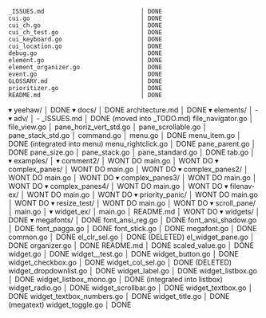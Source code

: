 


    _ISSUES.md                           │ DONE
    cui.go                               │ DONE
    cui_ch.go                            │ DONE
    cui_ch_test.go                       │ DONE
    cui_keyboard.go                      │ DONE
    cui_location.go                      │ DONE
    debug.go                             │ DONE
    element.go                           │ DONE
    element_organizer.go                 │ DONE
    event.go                             │ DONE
    GLOSSARY.md                          │ DONE
    prioritizer.go                       │ DONE
    README.md                            │ DONE
▾ yeehaw/                                │ DONE
  ▾ docs/                                │ DONE
      architecture.md                    │ DONE
  ▾ elements/                            │ - 
    ▾ adv/                               │ - 
        _ISSUES.md                       │ DONE (moved into _TODO.md)
        file_navigator.go                │
        file_view.go                     │
        pane_horiz_vert_std.go           │
        pane_scrollable.go               │
        pane_stack_std.go                │
      command.go                         │
      menu.go                            │ DONE
      menu_item.go                       │ DONE (integrated into menu)
      menu_rightclick.go                 │ DONE
      pane_parent.go                     │ DONE
      pane_size.go                       │ 
      pane_stack.go                      │ 
      pane_standard.go                   │ DONE
      tab.go                             │ 
  ▾ examples/                            │
    ▾ comment2/                          │ WONT DO
        main.go                          │ WONT DO 
    ▾ complex_panes/                     │ WONT DO
        main.go                          │ WONT DO
    ▾ complex_panes2/                    │ WONT DO
        main.go                          │ WONT DO
    ▾ complex_panes3/                    │ WONT DO
        main.go                          │ WONT DO
    ▾ complex_panes4/                    │ WONT DO
        main.go                          │ WONT DO
    ▾ filenav-ex/                        │ WONT DO
        main.go                          │ WONT DO
    ▾ priority_panic/                    │ WONT DO
        main.go                          │ WONT DO
    ▾ resize_test/                       │ WONT DO
        main.go                          │ WONT DO
    ▾ scroll_pane/                       │
        main.go                          │
    ▾ widget_ex/                         │
        main.go                          │
      README.md                          │ WONT DO
  ▾ widgets/                             │ DONE
    ▾ megafonts/                         │ DONE
        font_ansi_reg.go                 │ DONE
        font_ansi_shadow.go              │ DONE
        font_pagga.go                    │ DONE
        font_stick.go                    │ DONE
        megafont.go                      │ DONE
      common.go                          │ DONE
      el_clr_sel.go                      │ DONE (DELETED)
      el_widget_pane.go                  │ DONE
      organizer.go                       │ DONE
      README.md                          │ DONE
      scaled_value.go                    │ DONE
      widget.go                          │ DONE
      widget__test.go                    │ DONE
      widget_button.go                   │ DONE
      widget_checkbox.go                 │ DONE
      widget_col_sel.go                  │ DONE (DELETED)
      widget_dropdownlist.go             │ DONE
      widget_label.go                    │ DONE
      widget_listbox.go                  │ DONE 
      widget_listbox_mono.go             │ DONE (integrated into listbox)
      widget_radio.go                    │ DONE
      widget_scrollbar.go                │ DONE 
      widget_textbox.go                  │ DONE 
      widget_textbox_numbers.go          │ DONE
      widget_title.go                    │ DONE (megatext)
      widget_toggle.go                   │ DONE 
